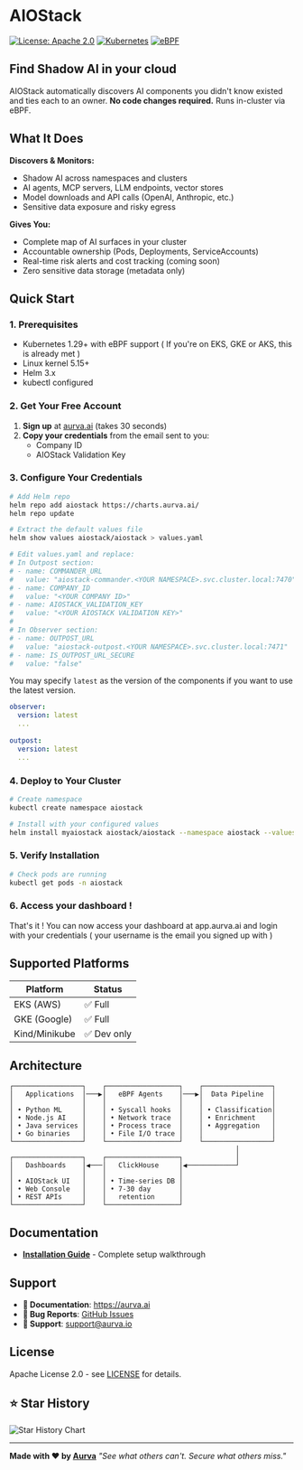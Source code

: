 # AIOStack

[![License: Apache 2.0](https://img.shields.io/badge/License-Apache%202.0-blue.svg)](https://opensource.org/licenses/Apache-2.0)
[![Kubernetes](https://img.shields.io/badge/Kubernetes-1.29+-blue.svg)](https://kubernetes.io/)
[![eBPF](https://img.shields.io/badge/eBPF-Powered-green.svg)](https://ebpf.io/)

## Find Shadow AI in your cloud

AIOStack automatically discovers AI components you didn't know existed and ties each to an owner. **No code changes required.** Runs in-cluster via eBPF.

## What It Does

**Discovers & Monitors:**
- Shadow AI across namespaces and clusters
- AI agents, MCP servers, LLM endpoints, vector stores
- Model downloads and API calls (OpenAI, Anthropic, etc.)
- Sensitive data exposure and risky egress

**Gives You:**
- Complete map of AI surfaces in your cluster
- Accountable ownership (Pods, Deployments, ServiceAccounts)
- Real-time risk alerts and cost tracking (coming soon)
- Zero sensitive data storage (metadata only)

## Quick Start

### 1. Prerequisites
- Kubernetes 1.29+ with eBPF support ( If you're on EKS, GKE or AKS, this is already met )
- Linux kernel 5.15+ 
- Helm 3.x
- kubectl configured

### 2. Get Your Free Account
1. **Sign up** at [aurva.ai](https://aurva.ai) (takes 30 seconds)
2. **Copy your credentials** from the email sent to you:
   - Company ID
   - AIOStack Validation Key

### 3. Configure Your Credentials
```bash
# Add Helm repo
helm repo add aiostack https://charts.aurva.ai/
helm repo update

# Extract the default values file
helm show values aiostack/aiostack > values.yaml

# Edit values.yaml and replace:
# In Outpost section:
# - name: COMMANDER_URL
#   value: "aiostack-commander.<YOUR NAMESPACE>.svc.cluster.local:7470"
# - name: COMPANY_ID
#   value: "<YOUR COMPANY ID>"
# - name: AIOSTACK_VALIDATION_KEY
#   value: "<YOUR AIOSTACK VALIDATION KEY>"
#
# In Observer section:
# - name: OUTPOST_URL
#   value: "aiostack-outpost.<YOUR NAMESPACE>.svc.cluster.local:7471"
# - name: IS_OUTPOST_URL_SECURE
#   value: "false"
```

You may specify `latest` as the version of the components if you want to use the latest version.
```yaml
observer:
  version: latest
  ...
  
outpost:
  version: latest
  ...
```

### 4. Deploy to Your Cluster
```bash
# Create namespace
kubectl create namespace aiostack

# Install with your configured values
helm install myaiostack aiostack/aiostack --namespace aiostack --values values.yaml
```

### 5. Verify Installation
```bash
# Check pods are running
kubectl get pods -n aiostack
```

### 6. Access your dashboard !
That's it ! You can now access your dashboard at app.aurva.ai and login with your credentials ( your username is the email you signed up with )


## Supported Platforms

| Platform | Status |
|----------|--------|
| EKS (AWS) | ✅ Full |
| GKE (Google) | ✅ Full |
| Kind/Minikube | ✅ Dev only |

## Architecture

```
┌─────────────────┐    ┌──────────────────┐    ┌─────────────────┐
│   Applications  │───▶│   eBPF Agents    │───▶│  Data Pipeline  │
│                 │    │                  │    │                 │
│ • Python ML     │    │ • Syscall hooks  │    │ • Classification│
│ • Node.js AI    │    │ • Network trace  │    │ • Enrichment    │
│ • Java services │    │ • Process trace  │    │ • Aggregation   │
│ • Go binaries   │    │ • File I/O trace │    │                 │
└─────────────────┘    └──────────────────┘    └─────────────────┘
                                                        │
┌─────────────────┐    ┌──────────────────┐             │
│   Dashboards    │◀───│   ClickHouse     │◀────────────┘
│                 │    │                  │
│ • AIOStack UI   │    │ • Time-series DB │
│ • Web Console   │    │ • 7-30 day       │
│ • REST APIs     │    │   retention      │
└─────────────────┘    └──────────────────┘
```

## Documentation

- **[Installation Guide](https://aurva.ai/docs/installation/steps)** - Complete setup walkthrough



## Support

- **📖 Documentation**: https://aurva.ai
- **🐛 Bug Reports**: [GitHub Issues](https://github.com/aurva-io/ai-observability-stack/issues)
- **📧 Support**: support@aurva.io

## License

Apache License 2.0 - see [LICENSE](LICENSE) for details.

## ⭐ Star History

![Star History Chart](https://api.star-history.com/svg?repos=aurva-io/ai-observability-stack&type=Date)

---

**Made with ❤️ by [Aurva](https://aurva.io)**
*"See what others can't. Secure what others miss."*